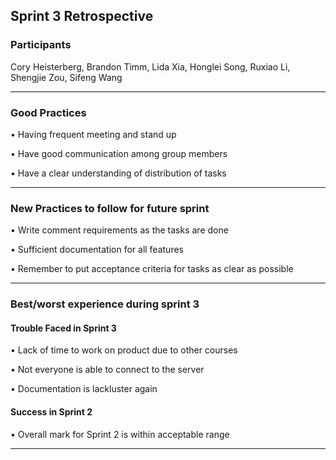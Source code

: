 ## Sprint 3 Retrospective

### Participants

Cory Heisterberg, Brandon Timm, Lida Xia, Honglei Song, Ruxiao Li, Shengjie Zou, Sifeng Wang 

______________________________________________________________________________________________

### Good Practices 

•	Having frequent meeting and stand up

•	Have good communication among group members

•	Have a clear understanding of distribution of tasks

_______________________________________________________________________________________________

### New Practices to follow for future sprint

•	Write comment requirements as the tasks are done

•	Sufficient documentation for all features

•	Remember to put acceptance criteria for tasks as clear as possible

______________________________________________________________________________________________

### Best/worst experience during sprint 3

#### Trouble Faced in Sprint 3

•	Lack of time to work on product due to other courses

•	Not everyone is able to connect to the server

•	Documentation is lackluster again

#### Success in Sprint 2

•	Overall mark for Sprint 2 is within acceptable range
_______________________________________________________________________________________________
